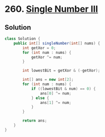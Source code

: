 # 260. [Single Number III](https://leetcode.com/problems/single-number-iii/description/?envType=daily-question&envId=2024-05-31)

## Solution

```java
class Solution {
    public int[] singleNumber(int[] nums) {
        int getXor = 0;
        for (int num : nums) {
            getXor ^= num;
        }

        int lowestBit = getXor & (-getXor);

        int[] ans = new int[2];
        for (int num : nums) {
            if ((lowestBit & num) == 0) {
                ans[0] ^= num;
            } else {
                ans[1] ^= num;
            }
        }

        return ans;
    }
}
```
